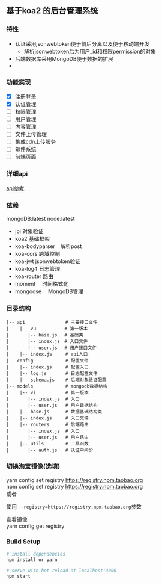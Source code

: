 ## 基于koa2 的后台管理系统

### 特性
- 认证采用jsonwebtoken便于前后分离以及便于移动端开发
  - 解析jsonwebtoken后为用户_id和权限permission的对象
- 后端数据库采用MongoDB便于数据的扩展
- 

### 功能实现
- [x] 注册登录
- [x] 认证管理
- [ ] 权限管理
- [ ] 用户管理
- [ ] 内容管理
- [ ] 文件上传管理
- [ ] 集成cdn上传服务
- [ ] 邮件系统
- [ ] 前端页面

### 详细api
[api参考]()

### 依赖
mongoDB:latest node:latest 
- joi             对象验证
- koa2            基础框架
- koa-bodyparser　解析post
- koa-cors        跨域控制
- koa-jwt         jsonwebtoken验证
- koa-log4        日志管理
- koa-router      路由
- moment        　时间格式化
- mongoose      　MongoDB管理

### 目录结构
```
|-- api               # 主要接口文件
|    |-- v１          # 第一版本
|       |-- base.js 　# 基础类
|       |-- index.js　# 入口文件
|       |-- user.js 　# 用户接口文件
|    |-- index.js     # api入口
|-- config            # 配置文件
|    |-- index.js     # 配置入口
|    |-- log.js       # 日志配置文件
|    |-- schema.js    # 后端对象验证配置
|-- models            # mongodb数据结构
|    |-- vi           # 第一版本
|       |-- index.js  # 入口
|       |-- user.js   # 用户数据结构
|    |-- base.js      # 数据基础结构类
|    |-- index.js     # 入口文件
|    |-- routers      # 后端路由
|       |-- index.js  # 入口
|       |-- user.js   # 用户路由
|    |-- utils        # 工具函数
|       |-- auth.js   # 认证中间价
```

### 切换淘宝镜像(选填)
yarn config set registry https://registry.npm.taobao.org<br>
npm config set registry https://registry.npm.taobao.org<br>
或者

使用  `--registry=https://registry.npm.taobao.org`参数

查看镜像<br>
yarn config get registry<br>

### Build Setup

``` bash
# install dependencies
npm install or yarn

# serve with hot reload at localhost:3000
npm start

```